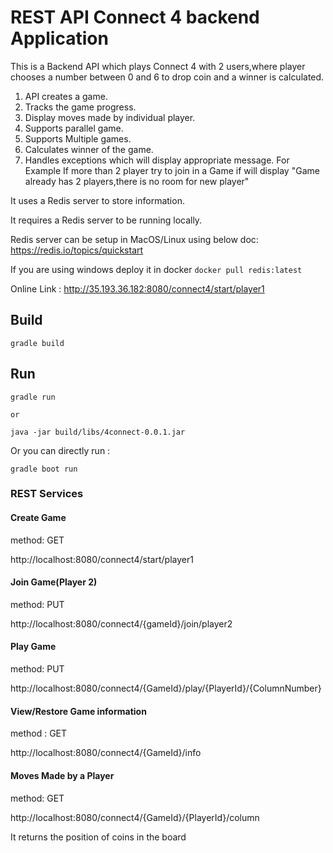 # REST API Connect 4 backend Application

This is a Backend API which plays Connect 4 with 2 users,where player chooses a number between 0 and 6 to drop coin and a winner is calculated.
1. API creates a game.
2. Tracks the game progress.
3. Display moves made by individual player.
4. Supports parallel game.
5. Supports Multiple games.
6. Calculates winner of the game.
7. Handles exceptions which will display appropriate message. For Example If more than 2 player try to join in a Game if will display "Game already has 2 players,there is no room for new player"

It uses a Redis server to store information.

It requires a Redis server to be running locally.

Redis server can be setup in MacOS/Linux using below doc:
https://redis.io/topics/quickstart

If you are using windows deploy it in docker 
`docker pull redis:latest`

Online Link : http://35.193.36.182:8080/connect4/start/player1

## Build

    gradle build

## Run

	gradle run
	
	or
	
	java -jar build/libs/4connect-0.0.1.jar
	
Or you can directly run :
	
	gradle boot run

### REST Services

#### Create Game
method: GET

http://localhost:8080/connect4/start/player1
	
#### Join Game(Player 2)
method: PUT

http://localhost:8080/connect4/{gameId}/join/player2


#### Play Game
method: PUT

http://localhost:8080/connect4/{GameId}/play/{PlayerId}/{ColumnNumber}


#### View/Restore Game information
method : GET

http://localhost:8080/connect4/{GameId}/info


#### Moves Made by a Player
method: GET

http://localhost:8080/connect4/{GameId}/{PlayerId}/column

It returns the position of coins in the board


